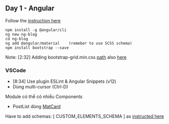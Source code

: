 ## Day 1 - Angular
Follow the [instruction here](https://www.youtube.com/watch?v=5pFKw5iLL4s&list=PLVfq1luIZbSmJIuw_EZVP9mFiMED5fGIn&ab_channel=ThomasOliver)

```
npm install -g @angular/cli
ng new ng-blog
cd ng-blog
ng add @angular/material    (remeber to use SCSS schema)
npm install bootstrap --save
```

Note: [2:32] Adding bootstrap-grid.min.css [path](https://appdividend.com/2018/12/06/how-to-use-sass-in-angular-7-tutorial-example/) also [here](https://dev.to/myolisi/how-to-add-bootstrap-5-to-your-angular-11-project-1am2)

### VSCode
* [8:34] Use plugin ESLint & Angular Snippets (v12)
* Dùng multi-cursor (Ctrl-D)

Module có thể có nhiều Components
* PostList dùng [MatCard](https://material.angular.io/components/card/examples)

Have to add schemas: [ CUSTOM_ELEMENTS_SCHEMA ] as [instructed here](https://newbedev.com/angular-11-is-a-web-component-then-add-custom-elements-schema-to-the-ngmodule-schemas-of-this-component-to-suppress-this-message-code-example)
